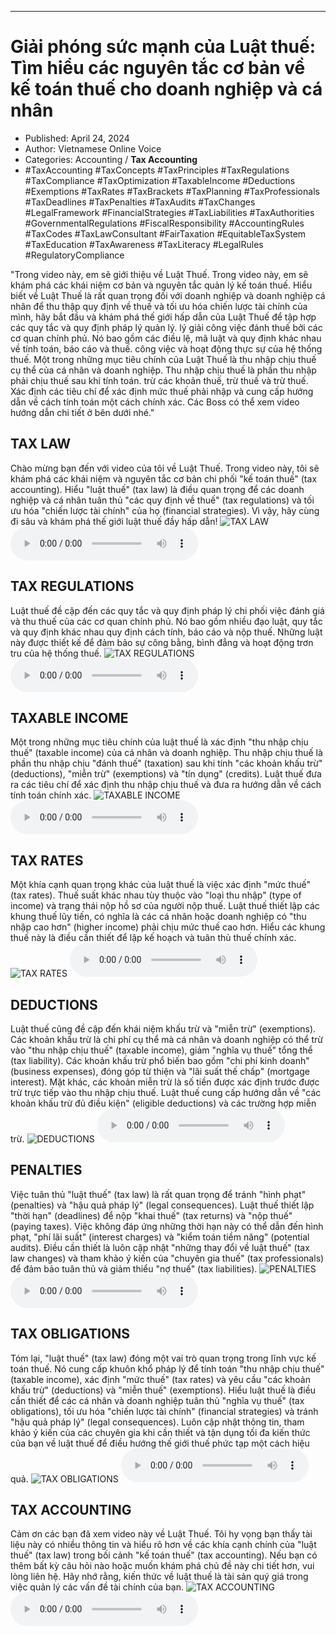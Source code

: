 
---

# Giải phóng sức mạnh của Luật thuế: Tìm hiểu các nguyên tắc cơ bản về kế toán thuế cho doanh nghiệp và cá nhân

- Published: April 24, 2024
- Author: Vietnamese Online Voice
- Categories: Accounting / **Tax Accounting**
- #TaxAccounting #TaxConcepts #TaxPrinciples #TaxRegulations #TaxCompliance #TaxOptimization #TaxableIncome #Deductions #Exemptions #TaxRates #TaxBrackets #TaxPlanning #TaxProfessionals #TaxDeadlines #TaxPenalties #TaxAudits #TaxChanges #LegalFramework #FinancialStrategies #TaxLiabilities #TaxAuthorities #GovernmentalRegulations #FiscalResponsibility #AccountingRules #TaxCodes #TaxLawConsultant #FairTaxation #EquitableTaxSystem #TaxEducation #TaxAwareness #TaxLiteracy #LegalRules #RegulatoryCompliance

"Trong video này, em sẽ giới thiệu về Luật Thuế. Trong video này, em sẽ khám phá các khái niệm cơ bản và nguyên tắc quản lý kế toán thuế. Hiểu biết về Luật Thuế là rất quan trọng đối với doanh nghiệp và doanh nghiệp cá nhân để thu thập quy định về thuế và tối ưu hóa chiến lược tài chính của mình, hãy bắt đầu và khám phá thế giới hấp dẫn của Luật Thuế để tập hợp các quy tắc và quy định pháp lý quản lý. lý giải công việc đánh thuế bởi các cơ quan chính phủ. Nó bao gồm các điều lệ, mã luật và quy định khác nhau về tính toán, báo cáo và thuế. công việc và hoạt động thực sự của hệ thống thuế. Một trong những mục tiêu chính của Luật Thuế là thu nhập chịu thuế cụ thể của cá nhân và doanh nghiệp. Thu nhập chịu thuế là phần thu nhập phải chịu thuế sau khi tính toán. trừ các khoản thuế, trừ thuế và trừ thuế. Xác định các tiêu chí để xác định mức thuế phải nhập và cung cấp hướng dẫn về cách tính toán một cách chính xác. Các Boss có thể xem video hướng dẫn chi tiết ở bên dưới nhé."


## TAX LAW

Chào mừng bạn đến với video của tôi về Luật Thuế. Trong video này, tôi sẽ khám phá các khái niệm và nguyên tắc cơ bản chi phối "kế toán thuế" (tax accounting). Hiểu "luật thuế" (tax law) là điều quan trọng để các doanh nghiệp và cá nhân tuân thủ "các quy định về thuế" (tax regulations) và tối ưu hóa "chiến lược tài chính" của họ (financial strategies). Vì vậy, hãy cùng đi sâu và khám phá thế giới luật thuế đầy hấp dẫn!
![TAX LAW](https://http-archiver-apis-production-80.schnworks.com/storage/images/transitions/2024-04-24/transition-11833659826-Montserrat-SemiBold-1A237E.jpg)
<audio controls>
    <source src="https://http-archiver-apis-production-80.schnworks.com/storage/audio/file-20903374815.mp3" type="audio/mpeg">
</audio>



## TAX REGULATIONS

Luật thuế đề cập đến các quy tắc và quy định pháp lý chi phối việc đánh giá và thu thuế của các cơ quan chính phủ. Nó bao gồm nhiều đạo luật, quy tắc và quy định khác nhau quy định cách tính, báo cáo và nộp thuế. Những luật này được thiết kế để đảm bảo sự công bằng, bình đẳng và hoạt động trơn tru của hệ thống thuế.
![TAX REGULATIONS](https://http-archiver-apis-production-80.schnworks.com/storage/images/transitions/2024-04-24/transition--226609936-Montserrat-ExtraBold-4A148C.jpg)
<audio controls>
    <source src="https://http-archiver-apis-production-80.schnworks.com/storage/audio/file-18982489308.mp3" type="audio/mpeg">
</audio>



## TAXABLE INCOME

Một trong những mục tiêu chính của luật thuế là xác định "thu nhập chịu thuế" (taxable income) của cá nhân và doanh nghiệp. Thu nhập chịu thuế là phần thu nhập chịu "đánh thuế" (taxation) sau khi tính "các khoản khấu trừ" (deductions), "miễn trừ" (exemptions) và "tín dụng" (credits). Luật thuế đưa ra các tiêu chí để xác định thu nhập chịu thuế và đưa ra hướng dẫn về cách tính toán chính xác.
![TAXABLE INCOME](https://http-archiver-apis-production-80.schnworks.com/storage/images/transitions/2024-04-24/transition-13903720668-Montserrat-ExtraBold-9C27B0.jpg)
<audio controls>
    <source src="https://http-archiver-apis-production-80.schnworks.com/storage/audio/file-7413580482.mp3" type="audio/mpeg">
</audio>



## TAX RATES

Một khía cạnh quan trọng khác của luật thuế là việc xác định "mức thuế" (tax rates). Thuế suất khác nhau tùy thuộc vào "loại thu nhập" (type of income) và trạng thái nộp hồ sơ của người nộp thuế. Luật thuế thiết lập các khung thuế lũy tiến, có nghĩa là các cá nhân hoặc doanh nghiệp có "thu nhập cao hơn" (higher income) phải chịu mức thuế cao hơn. Hiểu các khung thuế này là điều cần thiết để lập kế hoạch và tuân thủ thuế chính xác.
![TAX RATES](https://http-archiver-apis-production-80.schnworks.com/storage/images/transitions/2024-04-24/transition--415963703-Montserrat-ExtraBold-283593.jpg)
<audio controls>
    <source src="https://http-archiver-apis-production-80.schnworks.com/storage/audio/file-25807377146.mp3" type="audio/mpeg">
</audio>



## DEDUCTIONS

Luật thuế cũng đề cập đến khái niệm khấu trừ và "miễn trừ" (exemptions). Các khoản khấu trừ là chi phí cụ thể mà cá nhân và doanh nghiệp có thể trừ vào "thu nhập chịu thuế" (taxable income), giảm "nghĩa vụ thuế" tổng thể (tax liability). Các khoản khấu trừ phổ biến bao gồm "chi phí kinh doanh" (business expenses), đóng góp từ thiện và "lãi suất thế chấp" (mortgage interest). Mặt khác, các khoản miễn trừ là số tiền được xác định trước được trừ trực tiếp vào thu nhập chịu thuế. Luật thuế cung cấp hướng dẫn về "các khoản khấu trừ đủ điều kiện" (eligible deductions) và các trường hợp miễn trừ.
![DEDUCTIONS](https://http-archiver-apis-production-80.schnworks.com/storage/images/transitions/2024-04-24/transition-4802844547-Montserrat-Bold-512DA8.jpg)
<audio controls>
    <source src="https://http-archiver-apis-production-80.schnworks.com/storage/audio/file-36310347404.mp3" type="audio/mpeg">
</audio>



## PENALTIES

Việc tuân thủ "luật thuế" (tax law) là rất quan trọng để tránh "hình phạt" (penalties) và "hậu quả pháp lý" (legal consequences). Luật thuế thiết lập "thời hạn" (deadlines) để nộp "khai thuế" (tax returns) và "nộp thuế" (paying taxes). Việc không đáp ứng những thời hạn này có thể dẫn đến hình phạt, "phí lãi suất" (interest charges) và "kiểm toán tiềm năng" (potential audits). Điều cần thiết là luôn cập nhật "những thay đổi về luật thuế" (tax law changes) và tham khảo ý kiến ​​của "chuyên gia thuế" (tax professionals) để đảm bảo tuân thủ và giảm thiểu "nợ thuế" (tax liabilities).
![PENALTIES](https://http-archiver-apis-production-80.schnworks.com/storage/images/transitions/2024-04-24/transition-15045609528-Montserrat-SemiBold-004895.jpg)
<audio controls>
    <source src="https://http-archiver-apis-production-80.schnworks.com/storage/audio/file-5955649267.mp3" type="audio/mpeg">
</audio>



## TAX OBLIGATIONS

Tóm lại, "luật thuế" (tax law) đóng một vai trò quan trọng trong lĩnh vực kế toán thuế. Nó cung cấp khuôn khổ pháp lý để tính toán "thu nhập chịu thuế" (taxable income), xác định "mức thuế" (tax rates) và yêu cầu "các khoản khấu trừ" (deductions) và "miễn thuế" (exemptions). Hiểu luật thuế là điều cần thiết để các cá nhân và doanh nghiệp tuân thủ "nghĩa vụ thuế" (tax obligations), tối ưu hóa "chiến lược tài chính" (financial strategies) và tránh "hậu quả pháp lý" (legal consequences). Luôn cập nhật thông tin, tham khảo ý kiến ​​của các chuyên gia khi cần thiết và tận dụng tối đa kiến ​​thức của bạn về luật thuế để điều hướng thế giới thuế phức tạp một cách hiệu quả.
![TAX OBLIGATIONS](https://http-archiver-apis-production-80.schnworks.com/storage/images/transitions/2024-04-24/transition-19140681755-Montserrat-Bold-283593.jpg)
<audio controls>
    <source src="https://http-archiver-apis-production-80.schnworks.com/storage/audio/file-23090453934.mp3" type="audio/mpeg">
</audio>



## TAX ACCOUNTING

Cảm ơn các bạn đã xem video này về Luật Thuế. Tôi hy vọng bạn thấy tài liệu này có nhiều thông tin và hiểu rõ hơn về các khía cạnh chính của "luật thuế" (tax law) trong bối cảnh "kế toán thuế" (tax accounting). Nếu bạn có thêm bất kỳ câu hỏi nào hoặc muốn khám phá chủ đề này chi tiết hơn, vui lòng liên hệ. Hãy nhớ rằng, kiến ​​thức về luật thuế là tài sản quý giá trong việc quản lý các vấn đề tài chính của bạn.
![TAX ACCOUNTING](https://http-archiver-apis-production-80.schnworks.com/storage/images/transitions/2024-04-24/transition--42764422063-Montserrat-Thin-303F9F.jpg)
<audio controls>
    <source src="https://http-archiver-apis-production-80.schnworks.com/storage/audio/file-6722185525.mp3" type="audio/mpeg">
</audio>

